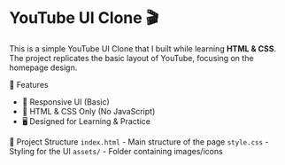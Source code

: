 # YouTube UI Clone 🎬

This is a simple YouTube UI Clone that I built while learning **HTML & CSS**. 
The project replicates the basic layout of YouTube, focusing on the homepage design.

🔹 Features
- 🎨 Responsive UI (Basic)
- 📌 HTML & CSS Only (No JavaScript)
- 🖥️ Designed for Learning & Practice

📁 Project Structure
`index.html` - Main structure of the page
`style.css` - Styling for the UI
`assets/` - Folder containing images/icons



